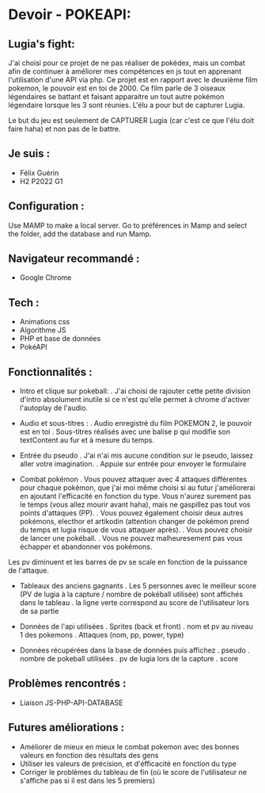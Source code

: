 # Devoir - POKEAPI: 

## Lugia's fight:

J'ai choisi pour ce projet de ne pas réaliser de pokédex, mais un combat afin de continuer à améliorer
mes compétences en js tout en apprenant l'utilisation d'une API via php.
Ce projet est en rapport avec le deuxième film pokemon, le pouvoir est en toi de 2000. Ce film parle 
de 3 oiseaux légendaires se battant et faisant apparaitre un tout autre pokémon légendaire lorsque les 3 sont réunies.
L'élu a pour but de capturer Lugia.

Le but du jeu est seulement de CAPTURER Lugia (car c'est ce que l'élu doit faire haha) et non pas de le battre.

## Je suis :
- Félix Guérin
- H2 P2022 G1

## Configuration :

Use MAMP to make a local server. Go to préférences in Mamp and select the folder, add the database and run Mamp.

## Navigateur recommandé :
- Google Chrome

## Tech :

- Animations css
- Algorithme JS
- PHP et base de données
- PokéAPI

## Fonctionnalités :

- Intro et clique sur pokeball:
. J'ai choisi de rajouter cette petite division d'intro absolument inutile si ce n'est 
qu'elle permet à chrome d'activer l'autoplay de l'audio.

- Audio et sous-titres :
. Audio enregistré du film POKEMON 2, le pouvoir est en toi
. Sous-titres réalisés avec une balise p qui modifie son textContent au fur et à mesure du temps.

- Entrée du pseudo
. J'ai n'ai mis aucune condition sur le pseudo, laissez aller votre imagination.
. Appuie sur entrée pour envoyer le formulaire

- Combat pokémon 
. Vous pouvez attaquer avec 4 attaques différentes pour chaque pokémon, que j'ai moi même choisi si au futur j'améliorerai en ajoutant l'efficacité en fonction du type. Vous n'aurez surement pas le temps (vous allez mourir avant haha), mais ne gaspillez pas tout vos points d'attaques (PP).
. Vous pouvez également choisir deux autres pokémons, electhor et artikodin (attention changer de pokémon prend du temps et lugia risque de vous attaquer après). 
. Vous pouvez choisir de lancer une pokéball.
. Vous ne pouvez malheuresement pas vous échapper et abandonner vos pokémons.

Les pv diminuent et les barres de pv se scale en fonction de la puissance de l'attaque.

- Tableaux des anciens gagnants
. Les 5 personnes avec le meilleur score (PV de lugia à la capture / nombre de pokéball utilisée) sont affichés dans le tableau
. la ligne verte correspond au score de l'utilisateur lors de sa partie

- Données de l'api utilisées
. Sprites (back et front)
. nom et pv au niveau 1 des pokemons
. Attaques (nom, pp, power, type)

- Données récupérées dans la base de données puis affichez
. pseudo
. nombre de pokeball utilisées
. pv de lugia lors de la capture
. score

## Problèmes rencontrés :

- Liaison JS-PHP-API-DATABASE

## Futures améliorations :

- Améliorer de mieux en mieux le combat pokemon avec des bonnes valeurs en fonction des résultats des gens
- Utiliser les valeurs de précision, et d'éfficacité en fonction du type
- Corriger le problèmes du tableau de fin (où le score de l'utilisateur ne s'affiche pas si il est dans les 5 premiers)
